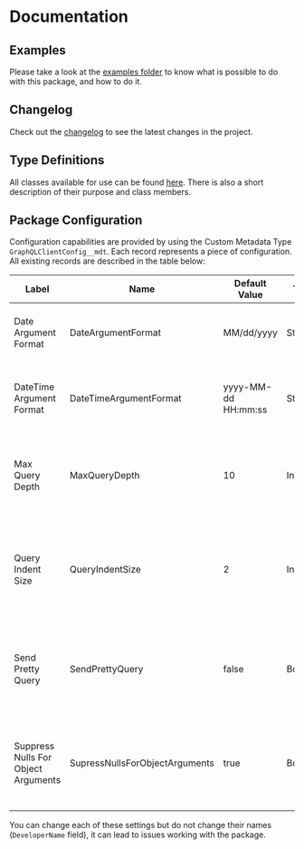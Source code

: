 # Documentation

## Examples

Please take a look at the [examples folder](examples) to know what is possible to do with this package, and how to do it.

## Changelog

Check out the [changelog](changelog) to see the latest changes in the project.

## Type Definitions

All classes available for use can be found [here](types). There is also a short description of their purpose and class members.

## Package Configuration

Configuration capabilities are provided by using the Custom Metadata Type `GraphQLClientConfig__mdt`. Each record represents a piece of configuration. All existing records are described in the table below:

| Label                               | Name                           | Default Value       | Type    | Description                                                                             |
| ----------------------------------- | ------------------------------ | ------------------- | ------- | --------------------------------------------------------------------------------------- |
| Date Argument Format                | DateArgumentFormat             | MM/dd/yyyy          | String  | The format of the date arguments, passed to a query                                     |
| DateTime Argument Format            | DateTimeArgumentFormat         | yyyy-MM-dd HH:mm:ss | String  | The format of the date-time arguments, passed to a query                                |
| Max Query Depth                     | MaxQueryDepth                  | 10                  | Integer | The number of depth levels each node or query can have                                  |
| Query Indent Size                   | QueryIndentSize                | 2                   | Integer | The number of spaces that will be used as indent for pretty-formatted nodes and queries |
| Send Pretty Query                   | SendPrettyQuery                | false               | Boolean | Whether to send well-formatted GraphQL queries to the endpoint or not                   |
| Suppress Nulls For Object Arguments | SupressNullsForObjectArguments | true                | Boolean | Whether to suppress null values for the object arguments in nodes or not                |

You can change each of these settings but do not change their names (`DeveloperName` field), it can lead to issues working with the package.
